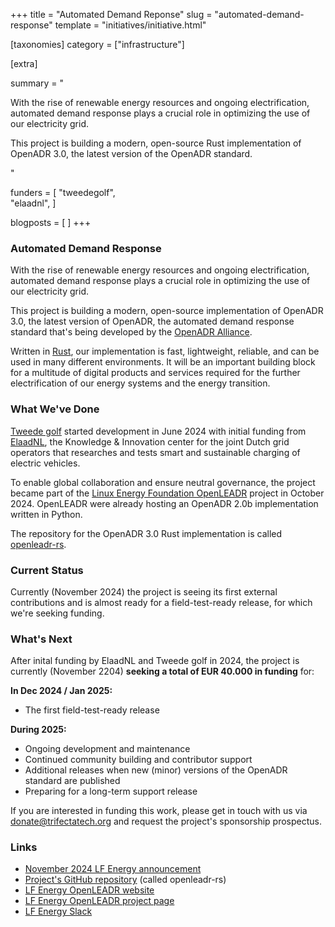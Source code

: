 +++
title = "Automated Demand Reponse"
slug = "automated-demand-response"
template = "initiatives/initiative.html"

[taxonomies]
category = ["infrastructure"]

[extra]

summary = "<p>With the rise of renewable energy resources and ongoing electrification, automated demand response plays a crucial role in optimizing the use of our electricity grid.</p><p>This project is building a modern, open-source Rust implementation of OpenADR 3.0, the latest version of the OpenADR standard.</p>"

funders = [
 "tweedegolf",   
 "elaadnl",
]

blogposts = [
]
+++

### Automated Demand Response

With the rise of renewable energy resources and ongoing electrification, automated demand response plays a crucial role in optimizing the use of our electricity grid. 

This project is building a modern, open-source implementation of OpenADR 3.0, the latest version of OpenADR, the automated demand response standard that's being developed by the [OpenADR Alliance](https://www.openadr.org/).

Written in [Rust](https://www.rust-lang.org/), our implementation is fast, lightweight, reliable, and can be used in many different environments. It will be an important building block for a multitude of digital products and services required for the further electrification of our energy systems and the energy transition.

### What We've Done

[Tweede golf](https://tweedegolf.nl/en) started development in June 2024 with initial funding from [ElaadNL](https://elaad.nl/en/), the Knowledge & Innovation center for the joint Dutch grid operators that researches and tests smart and sustainable charging of electric vehicles.

To enable global collaboration and ensure neutral governance, the project became part of the [Linux Energy Foundation OpenLEADR](https://lfenergy.org/projects/openleadr/) project  in October 2024. OpenLEADR were already hosting an OpenADR 2.0b implementation written in Python.

The repository for the OpenADR 3.0 Rust implementation is called [openleadr-rs](https://github.com/OpenLEADR/openleadr-rs).

### Current Status

Currently (November 2024) the project is seeing its first external contributions and is almost ready for a field-test-ready release, for which we're seeking funding.

### What's Next

After inital funding by ElaadNL and Tweede golf in 2024, the project is currently (November 2204) **seeking a total of EUR 40.000 in funding** for:

**In Dec 2024 / Jan 2025:**
+ The first field-test-ready release 

**During 2025:**
+ Ongoing development and maintenance
+ Continued community building and contributor support
+ Additional releases when new (minor) versions of the OpenADR standard are published
+ Preparing for a long-term support release

If you are interested in funding this work, please get in touch with us via <a href="mailto:donate@trifectatech.org">donate@trifectatech.org</a> and request the project's sponsorship prospectus.

### Links

- [November 2024 LF Energy announcement](https://lfenergy.org/rust-implementation-of-openadr-3-0-becomes-part-of-openleadr/)
- [Project's GitHub repository](https://github.com/OpenLEADR/openleadr-rs) (called openleadr-rs)
- [LF Energy OpenLEADR website](https://openleadr.org/)
- [LF Energy OpenLEADR project page](https://lfenergy.org/projects/openleadr/)
- [LF Energy Slack](https://lfenergy.slack.com/archives/C045K9YGX52)
